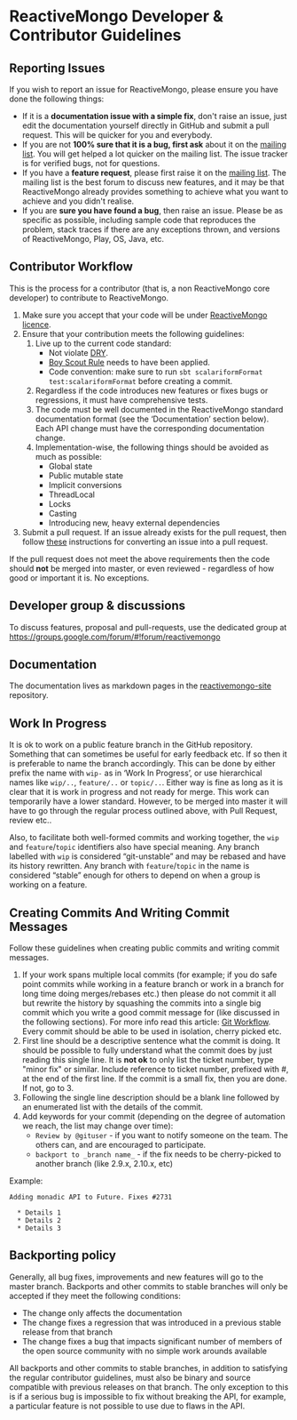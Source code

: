 # ReactiveMongo Developer & Contributor Guidelines

## Reporting Issues

If you wish to report an issue for ReactiveMongo, please ensure you have done the following things:

* If it is a **documentation issue with a simple fix**, don't raise an issue, just edit the documentation yourself directly in GitHub and submit a pull request. This will be quicker for you and everybody.
* If you are not **100% sure that it is a bug, first ask** about it on the [mailing list](https://groups.google.com/forum/#!forum/reactivemongo). You will get helped a lot quicker on the mailing list. The issue tracker is for verified bugs, not for questions.
* If you have a **feature request**, please first raise it on the [mailing list](https://groups.google.com/forum/#!forum/reactivemongo). The mailing list is the best forum to discuss new features, and it may be that ReactiveMongo already provides something to achieve what you want to achieve and you didn't realise.
* If you are **sure you have found a bug**, then raise an issue. Please be as specific as possible, including sample code that reproduces the problem, stack traces if there are any exceptions thrown, and versions of ReactiveMongo, Play, OS, Java, etc.

## Contributor Workflow

This is the process for a contributor (that is, a non ReactiveMongo core developer) to contribute to ReactiveMongo.

1. Make sure you accept that your code will be under [ReactiveMongo licence](./LICENSE.txt).
2. Ensure that your contribution meets the following guidelines:
    1. Live up to the current code standard:
        - Not violate [DRY](http://programmer.97things.oreilly.com/wiki/index.php/Don%27t_Repeat_Yourself).
        - [Boy Scout Rule](http://programmer.97things.oreilly.com/wiki/index.php/The_Boy_Scout_Rule) needs to have been applied.
        - Code convention: make sure to run `sbt scalariformFormat test:scalariformFormat` before creating a commit.
    2. Regardless if the code introduces new features or fixes bugs or regressions, it must have comprehensive tests.
    3. The code must be well documented in the ReactiveMongo standard documentation format (see the ‘Documentation’ section below). Each API change must have the corresponding documentation change.
    4. Implementation-wise, the following things should be avoided as much as possible:
        * Global state
        * Public mutable state
        * Implicit conversions
        * ThreadLocal
        * Locks
        * Casting
        * Introducing new, heavy external dependencies
3. Submit a pull request. If an issue already exists for the pull request, then follow [these](http://opensoul.org/blog/archives/2012/11/09/convert-a-github-issue-into-a-pull-request/) instructions for converting an issue into a pull request.

If the pull request does not meet the above requirements then the code should **not** be merged into master, or even reviewed - regardless of how good or important it is. No exceptions.

## Developer group & discussions

To discuss features, proposal and pull-requests, use the dedicated group at https://groups.google.com/forum/#!forum/reactivemongo

## Documentation

The documentation lives as markdown pages in the [reactivemongo-site](https://github.com/ReactiveMongo/reactivemongo-site) repository.

## Work In Progress

It is ok to work on a public feature branch in the GitHub repository. Something that can sometimes be useful for early feedback etc. If so then it is preferable to name the branch accordingly. This can be done by either prefix the name with ``wip-`` as in ‘Work In Progress’, or use hierarchical names like ``wip/..``, ``feature/..`` or ``topic/..``. Either way is fine as long as it is clear that it is work in progress and not ready for merge. This work can temporarily have a lower standard. However, to be merged into master it will have to go through the regular process outlined above, with Pull Request, review etc.. 

Also, to facilitate both well-formed commits and working together, the ``wip`` and ``feature``/``topic`` identifiers also have special meaning.   Any branch labelled with ``wip`` is considered “git-unstable” and may be rebased and have its history rewritten.   Any branch with ``feature``/``topic`` in the name is considered “stable” enough for others to depend on when a group is working on a feature.

## Creating Commits And Writing Commit Messages

Follow these guidelines when creating public commits and writing commit messages.

1. If your work spans multiple local commits (for example; if you do safe point commits while working in a feature branch or work in a branch for long time doing merges/rebases etc.) then please do not commit it all but rewrite the history by squashing the commits into a single big commit which you write a good commit message for (like discussed in the following sections). For more info read this article: [Git Workflow](http://sandofsky.com/blog/git-workflow.html). Every commit should be able to be used in isolation, cherry picked etc.
2. First line should be a descriptive sentence what the commit is doing. It should be possible to fully understand what the commit does by just reading this single line. It is **not ok** to only list the ticket number, type "minor fix" or similar. Include reference to ticket number, prefixed with #, at the end of the first line. If the commit is a small fix, then you are done. If not, go to 3.
3. Following the single line description should be a blank line followed by an enumerated list with the details of the commit.
4. Add keywords for your commit (depending on the degree of automation we reach, the list may change over time):
    * ``Review by @gituser`` - if you want to notify someone on the team. The others can, and are encouraged to participate.
    * ``backport to _branch name_`` - if the fix needs to be cherry-picked to another branch (like 2.9.x, 2.10.x, etc)

Example:

    Adding monadic API to Future. Fixes #2731

      * Details 1
      * Details 2
      * Details 3

## Backporting policy

Generally, all bug fixes, improvements and new features will go to the master branch.  Backports and other commits to stable branches will only be accepted if they meet the following conditions:

* The change only affects the documentation
* The change fixes a regression that was introduced in a previous stable release from that branch
* The change fixes a bug that impacts significant number of members of the open source community with no simple work arounds available

All backports and other commits to stable branches, in addition to satisfying the regular contributor guidelines, must also be binary and source compatible with previous releases on that branch.  The only exception to this is if a serious bug is impossible to fix without breaking the API, for example, a particular feature is not possible to use due to flaws in the API.
